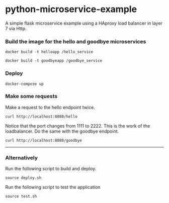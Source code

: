 # python-microservice-example

A simple flask microservice example using a HAproxy load balancer in layer 7 via Http. 

### Build the image for the hello and goodbye microservices
```docker build -t helloapp /hello_service```

```docker build -t goodbyeapp /goodbye_service```
### Deploy
`docker-compose up`
### Make some requests
Make a request to the hello endpoint twice.

```curl http://localhost:8080/hello```

Notice that the port changes from 1111 to 2222. This is the work of the loadbalancer.
Do the same with the goodbye endpoint.

```curl http://localhost:8080/goodbye```

---

### Alternatively
Run the following script to build and deploy.

```source deploy.sh```

Run the following script to test the application

```source test.sh```
